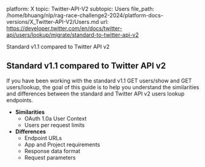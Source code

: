 platform: X
topic: Twitter-API-V2
subtopic: Users
file_path: /home/bhuang/nlp/rag-race-challenge2-2024/platform-docs-versions/X_Twitter-API-V2/Users.md
url: https://developer.twitter.com/en/docs/twitter-api/users/lookup/migrate/standard-to-twitter-api-v2

Standard v1.1 compared to Twitter API v2

## Standard v1.1 compared to Twitter API v2

If you have been working with the standard v1.1 GET users/show and GET users/lookup, the goal of this guide is to help you understand the similarities and differences between the standard and Twitter API v2 users lookup endpoints.

* **Similarities**
    * OAuth 1.0a User Context
    * Users per request limits
* **Differences**
    * Endpoint URLs
    * App and Project requirements
    * Response data format
    * Request parameters